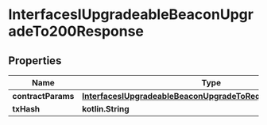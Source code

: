 
# InterfacesIUpgradeableBeaconUpgradeTo200Response

## Properties
Name | Type | Description | Notes
------------ | ------------- | ------------- | -------------
**contractParams** | [**InterfacesIUpgradeableBeaconUpgradeToRequestContractParams**](InterfacesIUpgradeableBeaconUpgradeToRequestContractParams.md) |  | 
**txHash** | **kotlin.String** |  | 



